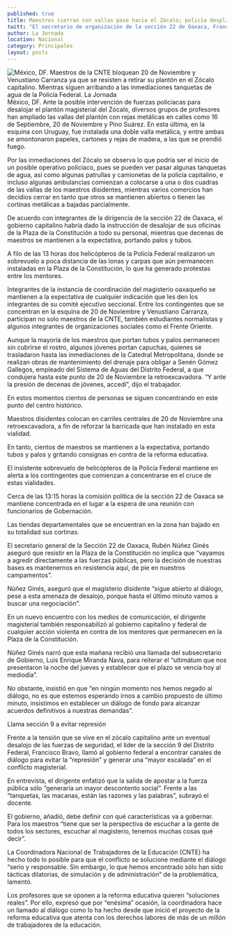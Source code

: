 ```yaml
---
published: true
title: Maestros cierran con vallas paso hacia el Zócalo; policía despliega granaderos
twitt: "El secretario de organización de la sección 22 de Oaxaca, Francisco Villalobos, informó a los cientos de maestros reunidos en las esquinas de 20 de noviembre y Venustiano Carranza, que tenían un plazo de dos horas para tomar una decisión sobre si desalojarían el Zócalo capitalino, luego de concluir una breve reunión con integrantes de una comisión de protocolo de la Secretaría de Gobernación"
author: La Jornada
location: Nacional
category: Principales
layout: posts
---
```


![México, DF. Maestros de la CNTE bloquean 20 de Noviembre y Venustiano Carranza ya que se resisten a retirar su plantón en el Zócalo capitalino. Mientras siguen arribando a las inmediaciones tanquetas de agua de la Policía Federal. La Jornada](http://i.imgur.com/gAHJzgkm.jpg)México, DF. Ante la posible intervención de fuerzas policiacas para desalojar el plantón magisterial del Zócalo, diversos grupos de profesores han ampliado las vallas del plantón con rejas metálicas en calles como 16 de Septiembre, 20 de Noviembre y Pino Suárez. En esta última, en la esquina con Uruguay, fue instalada una doble valla metálica, y entre ambas se amontonaron papeles, cartones y rejas de madera, a las que se prendió fuego.

Por las inmediaciones del Zócalo se observa lo que podría ser el inicio de un posible operativo policiaco, pues se pueden ver pasar algunas tanquetas de agua, así como algunas patrullas y camionetas de la policía capitalino, e incluso algunas ambulancias comienzan a colocarse a una o dos cuadras de las vallas de los maestros disidentes, mientras varios comercios han decidios cerrar en tanto que otros se mantienen abiertos o tienen las cortinas metálicas a bajadas parcialmente.

De acuerdo con integrantes de la dirigencia de la sección 22 de Oaxaca, el gobierno capitalino habría dado la instrucción de desalojar de sus oficinas de la Plaza de la Constitución a todo su personal, mientras que decenas de maestros se mantienen a la expectativa, portando palos y tubos.

A filo de las 13 horas dos helicópteros de la Policía Federal realizaron un sobrevuelo a poca distancia de las lonas y carpas que aún permanecen instaladas en la Plaza de la Constitución, lo que ha generado protestas entre los mentores.

Integrantes de la instancia de coordinación del magisterio oaxaqueño se mantienen a la expectativa de cualquier indicación que les den los integrantes de su comité ejecutivo seccional.
Entre los contingentes que se concentran en la esquina de 20 de Noviembre y Venustiano Carranza, participan no solo maestros de la CNTE, también estudiantes normalistas y algunos integrantes de organizaciones sociales como el Frente Oriente.

Aunque la mayoría de los maestros que portan tubos y palos permanecen sin cubrirse el rostro, algunos jóvenes portan capuchas, quienes se trasladaron hasta las inmediaciones de la Catedral Metropolitana, donde se realizan obras de mantenimiento del drenaje para obligar a Senén Gómez Gallegos, empleado del Sistema de Aguas del Distrito Federal, a que condujera hasta este punto de 20 de Noviembre la retroexcavadora. “Y ante la presión de decenas de jóvenes, accedí”, dijo el trabajador.

En estos momentos cientos de personas se siguen concentrando en este punto del centro histórico.

Maestros disidentes colocan en carriles centrales de 20 de Noviembre una retroexcavadora, a fin de reforzar la barricada que han instalado en esta vialidad.

En tanto, cientos de maestros se mantienen a la expectativa, portando tubos y palos y gritando consignas en contra de la reforma educativa.

El insistente sobrevuelo de helicópteros de la Policía Federal mantiene en alerta a los contingentes que comienzan a concentrarse en el cruce de estas vialidades.

Cerca de las 13:15 horas la comisión política de la sección 22 de Oaxaca se mantiene concentrada en el lugar a la espera de una reunión con funcionarios de Gobernación.

Las tiendas departamentales que se encuentran en la zona han bajado en su totalidad sus cortinas.

El secretario general de la Sección 22 de Oaxaca, Rubén Núñez Ginés aseguró que resistir en la Plaza de la Constitución no implica que “vayamos a agredir directamente a las fuerzas públicas, pero la decisión de nuestras bases es mantenernos en resistencia aquí, de pie en nuestros campamentos”.

Núñez Ginés, aseguró que el magisterio disidente “sigue abierto al diálogo, pese a esta amenaza de desalojo, porque hasta el último minuto vamos a buscar una negociación”.

En un nuevo encuentro con los medios de comunicación, el dirigente magisterial también responsabilizó al gobierno capitalino y federal de cualquier acción violenta en contra de los mentores que permanecen en la Plaza de la Constitución.

Núñez Ginés narró que esta mañana recibió una llamada del subsecretario de Gobierno, Luis Enrique Miranda Nava, para reiterar el “ultimátum que nos presentaron la noche del jueves y establecer que el plazo se vencía hoy al mediodía”.

No obstante, insistió en que “en ningún momento nos hemos negado al diálogo, no es que estemos esperando irnos a cambio propuesto de último minuto, insistimos en establecer un diálogo de fondo para alcanzar acuerdos definitivos a nuestras demandas”.

Llama sección 9 a evitar represión

Frente a la tensión que se vive en el zócalo capitalino ante un eventual desalojo de las fuerzas de seguridad, el líder de la sección 9 del Distrito Federal, Francisco Bravo, llamó al gobierno federal a encontrar canales de diálogo para evitar la “represión” y generar una “mayor escalada” en el conflicto magisterial.

En entrevista, el dirigente enfatizó que la salida de apostar a la fuerza pública sólo “generaría un mayor descontento social”. Frente a las “tanquetas, las macanas, están las razones y las palabras”, subrayó el docente.

El gobierno, añadió, debe definir con qué características va a gobernar. Para los maestros “tiene que ser la perspectiva de escuchar a la gente de todos los sectores, escuchar al magisterio, tenemos muchas cosas qué decir”.

La Coordinadora Nacional de Trabajadores de la Educación (CNTE) ha hecho todo lo posible para que el conflicto se solucione mediante el diálogo “serio y responsable. Sin embargo, lo que hemos encontrado sólo han sido tácticas dilatorias, de simulación y de administración” de la problemática, lamentó.

Los profesores que se oponen a la reforma educativa quieren “soluciones reales”. Por ello, expresó que por “enésima” ocasión, la coordinadora hace un llamado al diálogo como lo ha hecho desde que inició el proyecto de la reforma educativa que atenta con los derechos labores de más de un millón de trabajadores de la educación.

